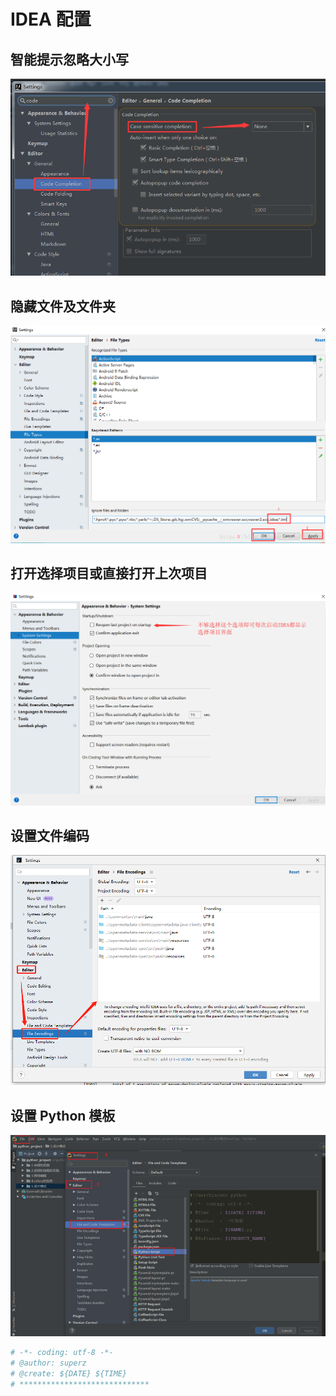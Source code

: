 # IDEA 配置

## 智能提示忽略大小写

![](images/配置20230525180437.png)

## 隐藏文件及文件夹

![](images/配置20230525180647.png)

## 打开选择项目或直接打开上次项目

![](images/配置20230526091625.png)

## 设置文件编码

![](images/配置20230531095004.png)

## 设置 Python 模板

![](images/配置-20230601235205.png)

```py
# -*- coding: utf-8 -*-
# @author: superz
# @create: ${DATE} ${TIME}
# *****************************
```